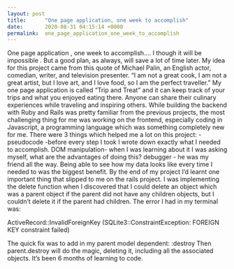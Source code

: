 ```yaml
---
layout: post
title:      "One page application, one week to accomplish"
date:       2020-08-31 04:15:14 +0000
permalink:  one_page_application_one_week_to_accomplish
---
```



One page application , one week to accomplish.... I though it will be impossible .
But a good plan, as always, will save a lot of time later.
My idea for this project came from this quote of  Michael Palin, an English actor, comedian, writer, and television presenter.
“I am not a great cook, I am not a great artist, but I love art, and I love food, so I am the perfect traveller.”
My one page application is called “Trip and Treat” and it can keep track of your trips and what you enjoyed eating there. Anyone can share their culinary experiences while traveling and  inspiring others.
While building the backend with Ruby and Rails was pretty familiar from the previous projects, the most challenging thing for me was working on the frontend, especially coding in Javascript, a programming language which was something completely new for me.
There were 3 things which helped me a lot on this project:
-pseudocode -before every step I took I wrote down exactly what I needed to accomplish.
DOM manipulation- when I was learning about it I was asking myself, what are the advantages of doing this?
debugger - he was my friend all the way. Being able to see how my data looks like every time I needed to was the biggest benefit.
By the end of my project I’d learnt one important thing that slipped to me on the rails project.
I was implementing the delete function when I discovered that I could delete an object which was a parent object if the parent did not have any children objects, but I couldn’t delete it if the parent had children. The error I had in my terminal was:

ActiveRecord::InvalidForeignKey (SQLite3::ConstraintException: FOREIGN KEY constraint failed)

The quick fix was to add in my parent model  dependent: :destroy
Then parent.destroy will do the magic, deleting it,  including all the associated objects.
It’s been 6 months of learning to code.

